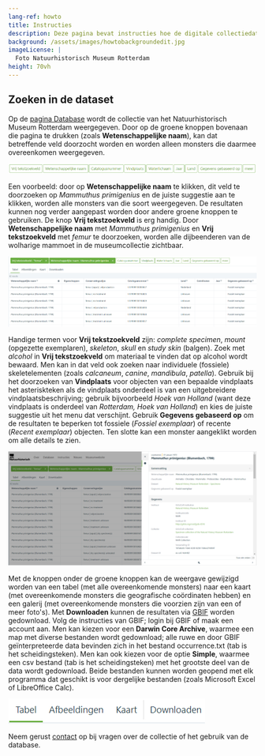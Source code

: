 ```yaml
---
lang-ref: howto
title: Instructies
description: Deze pagina bevat instructies hoe de digitale collectiedatabase van het [Natuurhistorisch Museum Rotterdam](https://www.hetnatuurhistorisch.nl/) doorzocht kan worden.
background: /assets/images/howtobackgroundedit.jpg
imageLicense: |
  Foto Natuurhistorisch Museum Rotterdam
height: 70vh
---
```


## Zoeken in de dataset
Op de [pagina Database](https://hp-nhm-rotterdam.gbif-staging.org/nl/data.html) wordt de collectie van het Natuurhistorisch Museum Rotterdam weergegeven. Door op de groene knoppen bovenaan die pagina te drukken (zoals **Wetenschappelijke naam**), kan dat betreffende veld doorzocht worden en worden alleen monsters die daarmee overeenkomen weergegeven.

<img src="/assets/images/greenboxes5NL.jpg">

Een voorbeeld: door op **Wetenschappelijke naam** te klikken, dit veld te doorzoeken op _Mammuthus primigenius_ en de juiste suggestie aan te klikken, worden alle monsters van die soort weergegeven. De resultaten kunnen nog verder aangepast worden door andere groene knoppen te gebruiken. De knop **Vrij tekstzoekveld** is erg handig. Door **Wetenschappelijke naam** met _Mammuthus primigenius_ en **Vrij tekstzoekveld** met _femur_ te doorzoeken, worden alle dijbeenderen van de wolharige mammoet in de museumcollectie zichtbaar.

<img src="/assets/images/examplequery6NL.jpg">

Handige termen voor **Vrij tekstzoekveld** zijn: _complete specimen_, _mount_ (opgezette exemplaren), _skeleton_, _skull_ en _study skin_ (balgen). Zoek met _alcohol_ in **Vrij tekstzoekveld** om materiaal te vinden dat op alcohol wordt bewaard. Men kan in dat veld ook zoeken naar individuele (fossiele) skeletelementen (zoals _calcaneum_, _canine_, _mandibula_, _patella_). Gebruik bij het doorzoeken van **Vindplaats** voor objecten van een bepaalde vindplaats het asteriskteken als de vindplaats onderdeel is van een uitgebreidere vindplaatsbeschrijving; gebruik bijvoorbeeld _*Hoek van Holland*_ (want deze vindplaats is onderdeel van _Rotterdam, Hoek van Holland_) en kies de juiste suggestie uit het menu dat verschijnt. Gebruik **Gegevens gebaseerd op** om de resultaten te beperken tot fossiele (_Fossiel exemplaar_) of recente (_Recent exemplaar_) objecten. Ten slotte kan een monster aangeklikt worden om alle details te zien.

<img src="/assets/images/detail6NL.jpg">

Met de knoppen onder de groene knoppen kan de weergave gewijzigd worden van een tabel (met alle overeenkomende monsters) naar een kaart (met overeenkomende monsters die geografische coördinaten hebben) en een galerij (met overeenkomende monsters die voorzien zijn van een of meer foto's). Met **Downloaden** kunnen de resultaten via [GBIF](https://www.gbif.org/) worden gedownload. Volg de instructies van GBIF; login bij GBIF of maak een account aan. Men kan kiezen voor een **Darwin Core Archive**, waarmee een map met diverse bestanden wordt gedownload; alle ruwe en door GBIF geïnterpreteerde data bevinden zich in het bestand occurrence.txt (tab is het scheidingsteken). Men kan ook kiezen voor de optie **Simple**, waarmee een csv bestand (tab is het scheidingsteken) met het grootste deel van de data wordt gedownload. Beide bestanden kunnen worden geopend met elk programma dat geschikt is voor dergelijke bestanden (zoals Microsoft Excel of LibreOffice Calc).

<img src="/assets/images/tablemapgallery5NL.jpg">

Neem gerust [contact](https://www.hetnatuurhistorisch.nl/contact/) op bij vragen over de collectie of het gebruik van de database.
